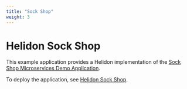 ```yaml
---
title: "Sock Shop"
weight: 3
---
```


# Helidon Sock Shop

This example application provides a Helidon implementation of the
[Sock Shop Microservices Demo Application](https://microservices-demo.github.io/).

To deploy the application, see [Helidon Sock Shop](https://github.com/verrazzano/verrazzano/blob/master/examples/sock-shop/README.md).
